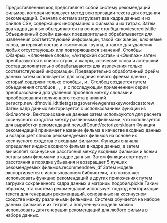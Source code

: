 Предоставленный код представляет собой систему рекомендаций фильмов, которая использует метод векторизации текста для создания рекомендаций. Сначала система загружает два кадра данных и из файлов CSV, содержащих информацию о фильмах и их титрах. Затем два кадра данных объединяются на основе столбца.moviescreditstitle
Объединенный фрейм данных предварительно обрабатывается для извлечения соответствующей информации, такой как жанры, ключевые слова, актерский состав и съемочная группа, а также для удаления любых отсутствующих или повторяющихся значений. Столбцы «Жанры», «Ключевые слова», «Актерский состав» и «Экипаж» затем преобразуются в список строк, а жанры, ключевые слова и актерский состав дополнительно обрабатываются для извлечения только соответствующей информации.
Предварительно обработанный фрейм данных затем используется для создания нового фрейма данных , который содержит только столбцы , и . Столбец создается путем объединения столбцов , , , и с последующим применением серии преобразований для удаления пробелов между словами и преобразования полученного текста в нижний регистр.new_dfmovie_idtitletagstagsoverviewgenreskeywordscastcrew
Затем кадр данных векторизуется с использованием функции из библиотеки. Векторизованные данные затем используются для расчета косинусного сходства между различными фильмами, что используется для выработки рекомендаций.new_dfCountVectorizersklearn
Функция рекомендаций принимает название фильма в качестве входных данных и возвращает список рекомендуемых фильмов на основе их косинусного сходства с входным фильмом. Функция сначала определяет индекс входного фильма в кадре данных, а затем вычисляет косинусные расстояния между входным фильмом и всеми остальными фильмами в кадре данных. Затем функция сортирует расстояния в порядке убывания и возвращает 5 лучших рекомендуемых фильмов.recommendnew_df
Затем модель экспортируется с использованием библиотеки, что позволяет использовать функцию рекомендаций в других приложениях путем загрузки сохраненного кадра данных и матрицы подобия.pickle
Таким образом, эта система рекомендаций использует подход векторизации текста для генерации рекомендаций, основанных на косинусном сходстве между различными фильмами. Система обучается на наборе данных фильмов и их титров, а полученную модель можно использовать для генерации рекомендаций для любого фильма в наборе данных.

